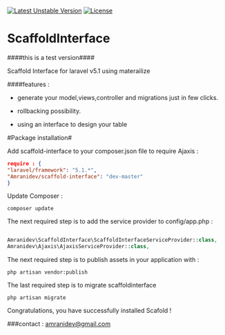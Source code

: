 [![Latest Unstable Version](https://poser.pugx.org/amranidev/scaffold-interface/v/unstable)](https://packagist.org/packages/amranidev/scaffold-interface) [![License](https://poser.pugx.org/amranidev/scaffold-interface/license)](https://packagist.org/packages/amranidev/scaffold-interface)

# ScaffoldInterface
####this is a test version####

Scaffold Interface for laravel v5.1 using materailize

####features :

+ generate your model,views,controller and migrations just in few clicks.

+ rollbacking possibility.

+ using an interface to design your table

#Package installation#

Add scaffold-interface to your composer.json file to require Ajaxis :

```json
require : {
"laravel/framework": "5.1.*",
"Amranidev/scaffold-interface": "dev-master"
}
```

Update Composer :


```
composer update

```

The next required step is to add the service provider to config/app.php :

```php

Amranidev\ScaffoldInterface\ScaffoldInterfaceServiceProvider::class,
Amranidev\Ajaxis\AjaxisServiceProvider::class,

```

The next required step is to publish assets in your application with :

```
php artisan vendor:publish

```

The last required step is to migrate scaffoldinterface

```
php artisan migrate

```

Congratulations, you have successfully installed Scafold !

###contact : amranidev@gmail.com